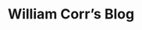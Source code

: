 ---
# Featured tags need to have the `list` layout.
layout: list

# The title of the tag's page.
title: William Corr’s Blog

# The name of the tag, used in a post's front matter (e.g. tags: [<slug>]).
slug: william

# (Optional) Write a short (~150 characters) description of this featured tag. Feel free to edit this Will.
description: >
  William's blog.
---